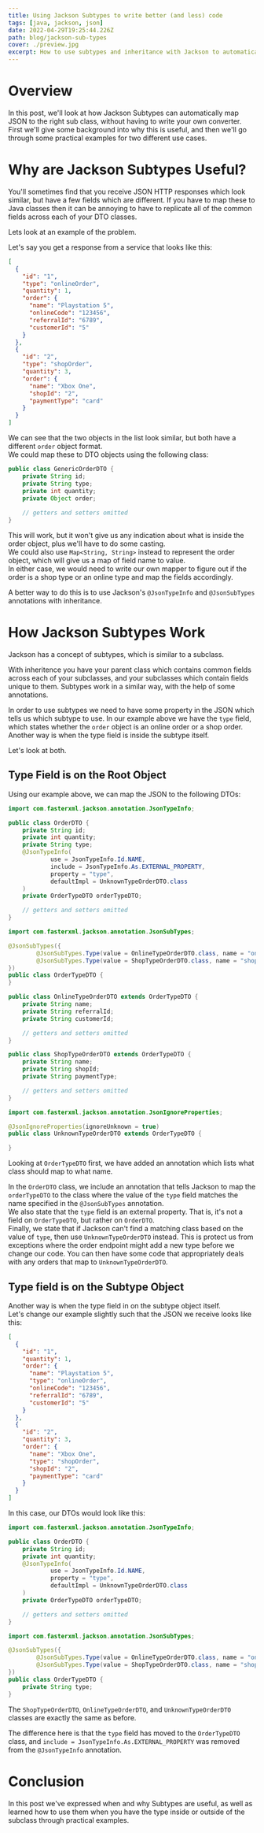 ```yaml
---
title: Using Jackson Subtypes to write better (and less) code
tags: [java, jackson, json]
date: 2022-04-29T19:25:44.226Z
path: blog/jackson-sub-types
cover: ./preview.jpg
excerpt: How to use subtypes and inheritance with Jackson to automatically convert JSON to the right sub class
---
```


# Overview
In this post, we'll look at how Jackson Subtypes can automatically map JSON to the right sub class, without having to write your own converter.  
First we'll give some background into why this is useful, and then we'll go through some practical examples for two different use cases. 

# Why are Jackson Subtypes Useful?
You'll sometimes find that you receive JSON HTTP responses which look similar, but have a few fields which are different. If you have to map these to Java classes then it can be annoying to have to replicate all of the common fields across each of your DTO classes.  

Lets look at an example of the problem.

Let's say you get a response from a service that looks like this:
```json
[
  {
    "id": "1",
    "type": "onlineOrder",
    "quantity": 1,
    "order": {
      "name": "Playstation 5",
      "onlineCode": "123456",
      "referralId": "6789",
      "customerId": "5"
    }
  },
  {
    "id": "2",
    "type": "shopOrder",
    "quantity": 3,
    "order": {
      "name": "Xbox One",
      "shopId": "2",
      "paymentType": "card"
    }
  }
]
```

We can see that the two objects in the list look similar, but both have a different `order` object format.  
We could map these to DTO objects using the following class:
```java
public class GenericOrderDTO {
    private String id;
    private String type;
    private int quantity;
    private Object order;
    
    // getters and setters omitted
}
```
This will work, but it won't give us any indication about what is inside the order object, plus we'll have to do some casting.   
We could also use `Map<String, String>` instead to represent the order object, which will give us a map of field name to value.  
In either case, we would need to write our own mapper to figure out if the order is a shop type or an online type and map the fields accordingly.

A better way to do this is to use Jackson's `@JsonTypeInfo` and `@JsonSubTypes` annotations with inheritance.

# How Jackson Subtypes Work
Jackson has a concept of subtypes, which is similar to a subclass.  

With inheritence you have your parent class which contains common fields across each of your subclasses, and your subclasses which contain fields unique to them.  Subtypes work in a similar way, with the help of some annotations.  

In order to use subtypes we need to have some property in the JSON which tells us which subtype to use. In our example above we have the `type` field, which states whether the `order` object is an online order or a shop order. Another way is when the type field is inside the subtype itself.  

Let's look at both.

## Type Field is on the Root Object
Using our example above, we can map the JSON to the following DTOs:
```java
import com.fasterxml.jackson.annotation.JsonTypeInfo;

public class OrderDTO {
    private String id;
    private int quantity;
    private String type;
    @JsonTypeInfo(
            use = JsonTypeInfo.Id.NAME,
            include = JsonTypeInfo.As.EXTERNAL_PROPERTY,
            property = "type",
            defaultImpl = UnknownTypeOrderDTO.class
    )
    private OrderTypeDTO orderTypeDTO;

    // getters and setters omitted
}
```

```java
import com.fasterxml.jackson.annotation.JsonSubTypes;

@JsonSubTypes({
        @JsonSubTypes.Type(value = OnlineTypeOrderDTO.class, name = "onlineOrder"),
        @JsonSubTypes.Type(value = ShopTypeOrderDTO.class, name = "shopOrder")
})
public class OrderTypeDTO {
}
```

```java
public class OnlineTypeOrderDTO extends OrderTypeDTO {
    private String name;
    private String referralId;
    private String customerId;

    // getters and setters omitted
}
```

```java
public class ShopTypeOrderDTO extends OrderTypeDTO {
    private String name;
    private String shopId;
    private String paymentType;

    // getters and setters omitted
}
```

```java
import com.fasterxml.jackson.annotation.JsonIgnoreProperties;

@JsonIgnoreProperties(ignoreUnknown = true)
public class UnknownTypeOrderDTO extends OrderTypeDTO {

}
```

Looking at `OrderTypeDTO` first, we have added an annotation which lists what class should map to what name.

In the `OrderDTO` class, we include an annotation that tells Jackson to map the `orderTypeDTO` to the class where the value of the `type` field matches the name specified in the `@JsonSubTypes` annotation.  
We also state that the `type` field is an external property. That is, it's not a field on `OrderTypeDTO`, but rather on `OrderDTO`.  
Finally, we state that if Jackson can't find a matching class based on the value of `type`, then use `UnknownTypeOrderDTO` instead. 
This is protect us from exceptions where the order endpoint might add a new type before we change our code. You can then have some code that appropriately deals with any orders that map to `UnknownTypeOrderDTO`.


## Type field is on the Subtype Object
Another way is when the type field in on the subtype object itself.  
Let's change our example slightly such that the JSON we receive looks like this:
```json
[
  {
    "id": "1",
    "quantity": 1,
    "order": {
      "name": "Playstation 5",
      "type": "onlineOrder",
      "onlineCode": "123456",
      "referralId": "6789",
      "customerId": "5"
    }
  },
  {
    "id": "2",
    "quantity": 3,
    "order": {
      "name": "Xbox One",
      "type": "shopOrder",
      "shopId": "2",
      "paymentType": "card"
    }
  }
]
```

In this case, our DTOs would look like this:
```java
import com.fasterxml.jackson.annotation.JsonTypeInfo;

public class OrderDTO {
    private String id;
    private int quantity;
    @JsonTypeInfo(
            use = JsonTypeInfo.Id.NAME,
            property = "type",
            defaultImpl = UnknownTypeOrderDTO.class
    )
    private OrderTypeDTO orderTypeDTO;

    // getters and setters omitted
}
```

```java
import com.fasterxml.jackson.annotation.JsonSubTypes;

@JsonSubTypes({
        @JsonSubTypes.Type(value = OnlineTypeOrderDTO.class, name = "onlineOrder"),
        @JsonSubTypes.Type(value = ShopTypeOrderDTO.class, name = "shopOrder")
})
public class OrderTypeDTO {
    private String type;
}
```

The `ShopTypeOrderDTO`, `OnlineTypeOrderDTO`, and `UnknownTypeOrderDTO` classes are exactly the same as before.

The difference here is that the `type` field has moved to the `OrderTypeDTO` class, and `include = JsonTypeInfo.As.EXTERNAL_PROPERTY` was removed from the `@JsonTypeInfo` annotation.

# Conclusion
In this post we've expressed when and why Subtypes are useful, as well as learned how to use them when you have the type inside or outside of the subclass through practical examples.